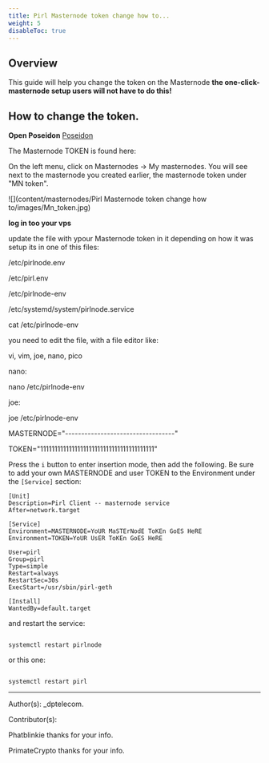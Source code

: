 ```yaml
---
title: Pirl Masternode token change how to...
weight: 5
disableToc: true
---
```


## Overview

This guide will help you change the token on the Masternode
**the one-click-masternode setup users will not have to do this!**


## How to change the token.

**Open Poseidon** [Poseidon](https://poseidon.pirl.io/accounts/masternodes-list-private/)

The Masternode TOKEN is found here:

On the left menu, click on Masternodes -> My masternodes. 
You will see next to the masternode you created earlier, the masternode token under "MN token".

![](content/masternodes/Pirl Masternode token change how to/images/Mn_token.jpg)


**log in too your vps**

update the file with ypour Masternode token in it 
depending on how it was setup its in one of this files:

/etc/pirlnode.env

/etc/pirl.env

/etc/pirlnode-env

/etc/systemd/system/pirlnode.service

cat /etc/pirlnode-env

you need to edit the file, with a file editor like:

vi, vim, joe, nano, pico

nano:

nano /etc/pirlnode-env

joe:

joe /etc/pirlnode-env


MASTERNODE="----------------------------------"

TOKEN="1111111111111111111111111111111111111111"


Press the `i` button to enter insertion mode, then add the following.  Be sure to add your own MASTERNODE and user TOKEN to the Environment under the `[Service]` section:
```
[Unit]
Description=Pirl Client -- masternode service
After=network.target

[Service]
Environment=MASTERNODE=YoUR MaSTErNodE ToKEn GoES HeRE
Environment=TOKEN=YoUR UsER ToKEn GoES HeRE

User=pirl
Group=pirl
Type=simple
Restart=always
RestartSec=30s
ExecStart=/usr/sbin/pirl-geth

[Install]
WantedBy=default.target
```

and restart the service:
```

systemctl restart pirlnode
```
or this one:

```

systemctl restart pirl
```


---
Author(s):
_dptelecom.

Contributor(s):

Phatblinkie thanks for your info.

PrimateCrypto thanks for your info.

